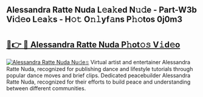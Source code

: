 ## Alessandra Ratte Nuda L𝚎a𝚔ed N𝚞𝚍e - Part-W3b Vi𝚍𝚎o L𝚎a𝚔s - H𝚘𝚝 O𝚗𝚕yf𝚊ns P𝚑𝚘tos 0j0m3

# <h2><a href="http://kfc2m5.oniu.top/?m=Alessandra+Ratte+Nuda">🔗👉 🔴 Alessandra Ratte Nuda P𝚑ot𝚘𝚜 V𝚒d𝚎o</a></h2>

[![Alessandra Ratte Nuda Nu𝚍e𝚜](https://i.imgur.com/0qMVB7G.gif)](http://kfc2m5.oniu.top/?m=Alessandra+Ratte+Nuda)
Virtual artist and entertainer Alessandra Ratte Nuda, recognized for publishing dance and lifestyle tutorials through popular dance moves and brief clips. Dedicated peacebuilder Alessandra Ratte Nuda, recognized for their efforts to build peace and understanding between different communities.  
